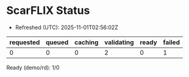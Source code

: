 ﻿# ScarFLIX Status

* Refreshed (UTC): 2025-11-01T02:56:02Z

| requested | queued | caching | validating | ready | failed |
|-----------|--------|---------|------------|-------|--------|
| 0 | 0 | 0 | 2 | 0 | 1 |

Ready (demo/rd): 1/0
